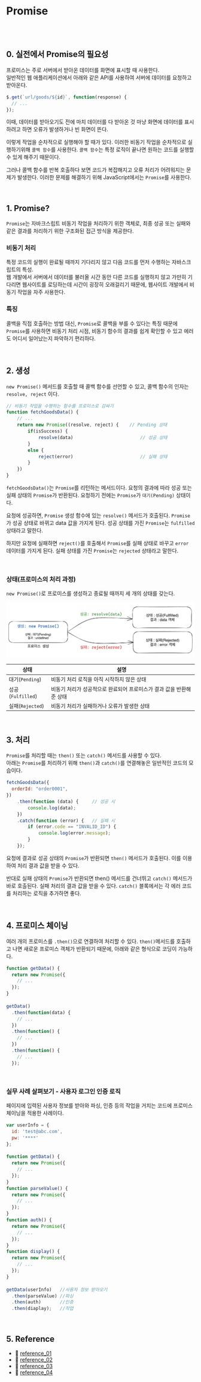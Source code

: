 # Promise

<br/><br/>

## 0. 실전에서 Promise의 필요성
프로미스는 주로 서버에서 받아온 데이터를 화면에 표시할 때 사용한다.<br/>
일반적인 웹 애플리케이션에서 아래와 같은 API를 사용하여 서버에 데이터를 요청하고 받아온다.

```javascript
$.get(`url/goods/${id}`, function(response) {
  // ...
});
```

이때, 데이터를 받아오기도 전에 마치 데이터를 다 받아온 것 마냥 화면에 데이터를 표시하려고 하면 오류가 발생하거나 빈 화면이 뜬다.

이렇게 작업을 순차적으로 실행해야 할 때가 있다. 이러한 비동기 작업을 순차적으로 실행하기위해 `콜백 함수`를 사용한다. `콜백 함수`는 특정 로직이 끝나면 원하는 코드를 실행할 수 있게 해주기 때문이다.

그러나 콜백 함수를 반복 호출하다 보면 코드가 복잡해지고 오류 처리가 어려워지는 문제가 발생한다. 이러한 문제를 해결하기 위해 JavaScript에서는 `Promise`를 사용한다.

<br/>

## 1. Promise?
`Promise`는 자바크스립트 비동기 작업을 처리하기 위한 객체로, 최종 성공 또는 실패와 같은 결과를 처리하기 위한 구조화된 접근 방식을 제공한다.

### 비동기 처리
특정 코드의 실행이 완료될 때까지 기다리지 않고 다음 코드를 먼저 수행하는 자바스크립트의 특성.<br/>
웹 개발에서 서버에서 데이터를 불러올 시간 동안 다른 코드를 실행하지 않고 가만히 기다리면 웹사이트를 로딩하는데 시간이 굉장히 오래걸리기 때문에, 웹사이트 개발에서 비동기 작업을 자주 사용한다.

### 특징
콜백을 직접 호출하는 방법 대신, `Promise`로 콜백을 부를 수 있다는 특징 때문에 `Promise`를 사용하면 비동기 처리 시점, 비동기 함수의 결과를 쉽게 확인할 수 있고 에러도 어디서 일어났는지 파악하기 편리하다.

<br/>

## 2. 생성
`new Promise()` 메서드를 호출할 때 콜백 함수를 선언할 수 있고, 콜백 함수의 인자는 `resolve, reject` 이다.

```javascript
// 비동기 작업을 수행하는 함수를 프로미스로 감싸기
function fetchGoodsData() {
	// ...
	return new Promise((resolve, reject) {    // Pending 상태
		if(isSuccess) {
			resolve(data)                         // 성공 상태
		}
		else {
			reject(error)                         // 실패 상태
		}
	})
}
```

`fetchGoodsData()`는 `Promise`를 리턴하는 메서드이다. 요청의 결과에 따라 성공 또는 실패 상태의 `Promise`가 반환된다. 요청하기 전에는 `Promise`가 `대기(Pending)` 상태이다. <br/>

요청에 성공하면, `Promise` 생성 함수에 있는 `resolve()` 메서드가 호출된다. `Promise`가 성공 상태로 바뀌고 data 값을 가지게 된다. 성공 상태를 가진 `Promise`는 `fulfilled` 상태라고 말한다.<br/>
    
하지만 요청에 실패하면 `reject()`를 호출해서 `Promise`를 실패 상태로 바꾸고 `error` 데이터를 가지게 된다. 실패 상태를 가진 `Promise`는 `rejected` 상태라고 말한다.<br/>

<br/>

### 상태(프로미스의 처리 과정)
`new Promise()`로 프로미스를 생성하고 종료될 때까지 세 개의 상태를 갖는다.

![promise.png](./img/promise_state.png)

|상태|설명|
|------|---|
|대기(`Pending`)|비동기 처리 로직을 아직 시작하지 않은 상태|
|성공(`Fulfilled`)|비동기 처리가 성공적으로 완료되어 프로미스가 결과 값을 반환해준 상태|
|실패(`Rejected`)|비동기 처리가 실패하거나 오류가 발생한 상태|

<br/>

## 3. 처리
`Promise`를 처리할 때는 `then()` 또는 `catch()` 메서드를 사용할 수 있다. <br/>
아래는 `Promise`를 처리하기 위해 `then()`과 `catch()`를 연결해놓은 일반적인 코드의 모습이다.

```javascript
fetchGoodsData({
  orderId: "order0001",                           
})
    .then(function (data) {     // 성공 시
        console.log(data);  
    })
    .catch(function (error) {   // 실패 시
        if (error.code == "INVALID_ID") {
            console.log(error.message);
        }
    });
```

요청에 결과로 성공 상태의 `Promise`가 반환되면 `then()` 메서드가 호출된다. 이를 이용하여 처리 결과 값을 받을 수 있다. <br/>

반대로 실패 상태의 `Promise`가 반환되면 then() 메서드를 건너뛰고 `catch()` 메서드가 바로 호출된다. 실패 처리의 결과 값을 받을 수 있다. `catch()` 블록에서는 각 에러 코드를 처리하는 로직을 추가하면 좋다.

<br/>

## 4. 프로미스 체이닝
여러 개의 프로미스를 `.then()`으로 연결하여 처리할 수 있다. `then()`메서드를 호출하고 나면 새로운 프로미스 객체가 반환되기 때문에, 아래와 같은 형식으로 코딩이 가능하다.

```javascript
function getData() {
  return new Promise({
    // ...
  });
}

getData()
  .then(function(data) {
    // ...
  })
  .then(function() {
    // ...
  })
  .then(function() {
    // ...
  });
```

<br/>

### 실무 사례 살펴보기 - 사용자 로그인 인증 로직
페이지에 입력된 사용자 정보를 받아와 파싱, 인증 등의 작업을 거치는 코드에 프로미스 체이닝을 적용한 사례이다.

```javascript
var userInfo = {
  id: 'test@abc.com',
  pw: '****'
};

function getData() {
  return new Promise({
    // ...
  });
}
function parseValue() {
  return new Promise({
    // ...
  });
}
function auth() {
  return new Promise({
    // ...
  });
}
function display() {
  return new Promise({
    // ...
  });
}

getData(userInfo)   //사용자 정보 받아오기
  .then(parseValue) //파싱
  .then(auth)       //인증
  .then(diaplay);   //작업
```

<br/>

## 5. Reference
- 🔗 [reference_01](https://developer.mozilla.org/ko/docs/Web/JavaScript/Reference/Global_Objects/Promise)
- 🔗 [reference_02](https://joshua1988.github.io/web-development/javascript/javascript-asynchronous-operation/)
- 🔗 [reference_03](https://joshua1988.github.io/web-development/javascript/promise-for-beginners/)
- 🔗 [reference_04](https://blog.tossbusiness.com/articles/dev-8)